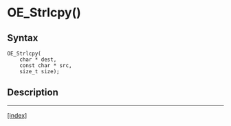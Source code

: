 # OE_Strlcpy()



## Syntax

    OE_Strlcpy(
        char * dest,
        const char * src,
        size_t size);
## Description 

---
[[index]](index.md)

